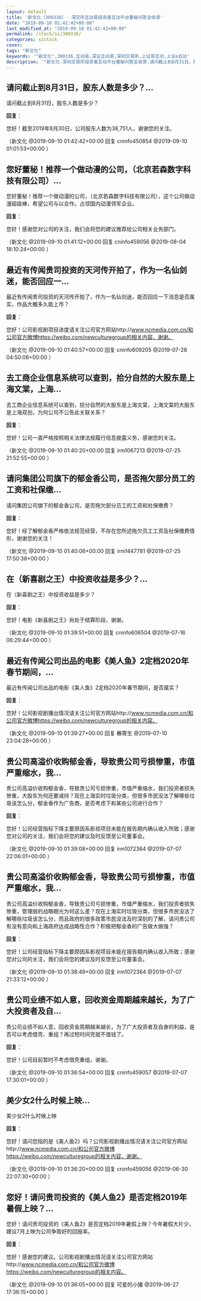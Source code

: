 ```yaml
---
layout: default
title: '新文化（300336）- 深交所互动易投资者互动平台董秘问答全收录'
date: "2019-09-10 01:42:42+00:00"
last_modified_at: "2019-09-10 01:42:42+00:00"
permalink: /stock/sz/300336/
categories: szstock
cover: 
tags: "新文化"
keywords: '"新文化",300336,互动易,深证互动易,深圳交易所,上证易互动,上证e互动'
description: '"新文化-深圳交易所投资者互动平台董秘问答全收录,请问截止到8月31日，股东人数是多少？"'
---
```


## 请问截止到8月31日，股东人数是多少？...

请问截止到8月31日，股东人数是多少？

**回复**：

您好！截至2019年8月30日，公司股东人数为38,751人，谢谢您的关注。 

（新文化  @2019-09-10 01:42:42+00:00 回复 cninfo450854  @2019-09-10 01:01:53+00:00 ）

## 您好董秘！推荐一个做动漫的公司，（北京若森数字科技有限公司）...

您好董秘！推荐一个做动漫的公司，（北京若森数字科技有限公司），这个公司做动漫超级棒，希望公司与以合作。占领国内动漫领军企业。

**回复**：

您好！感谢您对公司的关注，我们会将您的建议推荐给公司相关业务部门。 

（新文化  @2019-09-10 01:41:12+00:00 回复 cninfo459056  @2019-08-04 18:10:24+00:00 ）

## 最近有传闻贵司投资的天河传开拍了，作为一名仙剑迷，能否回应一...

最近有传闻贵司投资的天河传开拍了，作为一名仙剑迷，能否回应一下消息是否属实，作品大概多久能上市？

**回复**：

您好！公司影视剧项目进度请关注公司官方网站http://www.ncmedia.com.cn/和公司官方微博https://weibo.com/newculturegroup的相关内容，谢谢。 

（新文化  @2019-09-10 01:40:57+00:00 回复 cninfo609205  @2019-07-28 04:50:06+00:00 ）

## 去工商企业信息系统可以查到，拾分自然的大股东是上海文棠，上海...

去工商企业信息系统可以查到，拾分自然的大股东是上海文棠，上海文棠的大股东是上海双创，为何公司不公告此关联关系？

**回复**：

您好！公司一直严格按照相关法律法规履行信息披露义务，感谢您的关注。 

（新文化  @2019-09-10 01:40:20+00:00 回复 irm1067213  @2019-07-25 21:52:55+00:00 ）

## 请问集团公司旗下的郁金香公司，是否拖欠部分员工的工资和社保缴...

请问集团公司旗下的郁金香公司，是否拖欠部分员工的工资和社保缴费？

**回复**：

您好！经了解郁金香严格依法规范经营，不存在您所述拖欠员工工资及社保缴费情形，谢谢您的关注！ 

（新文化  @2019-09-10 01:40:06+00:00 回复 irm1447781  @2019-07-25 17:50:38+00:00 ）

## 在（新喜剧之王）中投资收益是多少？...

在（新喜剧之王）中投资收益是多少？

**回复**：

您好！电影《新喜剧之王》尚处于结算阶段，谢谢。 

（新文化  @2019-09-10 01:39:51+00:00 回复 cninfo606504  @2019-07-16 06:29:44+00:00 ）

## 最近有传闻公司出品的电影《美人鱼》2定档2020年春节期间，...

最近有传闻公司出品的电影《美人鱼》2定档2020年春节期间，是否属实？

**回复**：

您好！公司影视剧播出情况请关注公司官方网站http://www.ncmedia.com.cn/和公司官方微博https://weibo.com/newculturegroup的相关内容。 

（新文化  @2019-09-10 01:39:27+00:00 回复 檞寄生  @2019-07-10 23:04:28+00:00 ）

## 贵公司高溢价收购郁金香，导致贵公司亏损惨重，市值严重缩水，我...

贵公司高溢价收购郁金香，导致贵公司亏损惨重，市值严重缩水，我们投资者损失惨重，大股东为何还要减持？现在上海实时垃圾分类，但很多市民没法了解哪些垃圾该怎么分，郁金香作为广告商，是否考虑下和某些公司进行合作？

**回复**：

您好！公司经营指标下降主要原因系影视项目未能在报告期内确认收入所致；感谢您对公司的关注，我们会将您的建议及时反馈至公司董事会。 

（新文化  @2019-09-10 01:39:08+00:00 回复 irm1072364  @2019-07-07 22:06:01+00:00 ）

## 贵公司高溢价收购郁金香，导致贵公司亏损惨重，市值严重缩水，我...

贵公司高溢价收购郁金香，导致贵公司亏损惨重，市值严重缩水，我们投资者损失惨重，管理层的战略眼光为何这么差？现在上海实时垃圾分类，但很多市民没法了解哪些垃圾该怎么分，而且政府的很多政策市民没法及时深刻的了解，请问贵公司有没有意向和上海政府达成战略性合作？积极把郁金香的广告做大做强？

**回复**：

您好！公司经营指标下降主要原因系影视项目未能在报告期内确认收入所致；感谢您对公司的关注，我们会将您的建议及时反馈至公司董事会。 

（新文化  @2019-09-10 01:38:49+00:00 回复 irm1072364  @2019-07-07 21:33:12+00:00 ）

## 贵公司业绩不如人意，回收资金周期越来越长，为了广大投资者及自...

贵公司业绩不如人意，回收资金周期越来越长，为了广大投资者及自身的利益，是否可以考虑借壳、重组？再过短时间壳就不值钱了。

**回复**：

您好！公司目前暂时不考虑借壳重组，谢谢。 

（新文化  @2019-09-10 01:36:54+00:00 回复 cninfo459057  @2019-07-07 17:30:01+00:00 ）

## 美少女2什么时候上映...

美少女2什么时候上映

**回复**：

您好！请问您指的是《美人鱼2》吗？公司影视剧播出情况请关注公司官方网站http://www.ncmedia.com.cn/和公司官方微博https://weibo.com/newculturegroup的相关内容，谢谢。 

（新文化  @2019-09-10 01:36:20+00:00 回复 cninfo459056  @2019-06-30 22:07:30+00:00 ）

## 您好！请问贵司投资的《美人鱼2》是否定档2019年暑假上映？...

您好！请问贵司投资的《美人鱼2》是否定档2019年暑假上映？今年暑假大片少，建议7月上映为公司争取好的回报率。

**回复**：

您好！感谢您的建议。公司影视剧播出情况请关注公司官方网站http://www.ncmedia.com.cn/和公司官方微博https://weibo.com/newculturegroup的相关内容。 

（新文化  @2019-09-10 01:36:05+00:00 回复 可爱的小猪  @2019-06-27 17:36:15+00:00 ）

